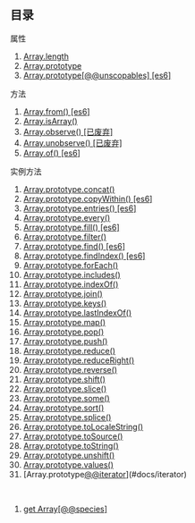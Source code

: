## 目录

属性

1. [Array.length](#docs/length)
1. [Array.prototype](#docs/prototype)
1. [Array.prototype\[@@unscopables\] \[es6\]](#docs/unscopables)

方法

1. [Array.from() \[es6\]](#docs/from)
1. [Array.isArray()](#docs/isArray)
1. [Array.observe() \[已废弃\]](#docs/observe)
1. [Array.unobserve() \[已废弃\]](#docs/unobserve)
1. [Array.of() \[es6\]](#docs/of)

实例方法

1. [Array.prototype.concat()](#docs/concat)
1. [Array.prototype.copyWithin() \[es6\]](#docs/copyWithin)
1. [Array.prototype.entries() \[es6\]](#docs/entries)
1. [Array.prototype.every()](#docs/every)
1. [Array.prototype.fill() \[es6\]](#docs/fill)
1. [Array.prototype.filter()](#docs/filter)
1. [Array.prototype.find() \[es6\]](#docs/find)
1. [Array.prototype.findIndex() \[es6\]](#docs/findIndex)
1. [Array.prototype.forEach()](#docs/forEach)
1. [Array.prototype.includes()](#docs/includes)
1. [Array.prototype.indexOf()](#docs/indexOf)
1. [Array.prototype.join()](#docs/join)
1. [Array.prototype.keys()](#docs/keys)
1. [Array.prototype.lastIndexOf()](#docs/lastIndexOf)
1. [Array.prototype.map()](#docs/map)
1. [Array.prototype.pop()](#docs/pop)
1. [Array.prototype.push()](#docs/push)
1. [Array.prototype.reduce()](#docs/reduce)
1. [Array.prototype.reduceRight()](#docs/reduceRight)
1. [Array.prototype.reverse()](#docs/reverse)
1. [Array.prototype.shift()](#docs/shift)
1. [Array.prototype.slice()](#docs/slice)
1. [Array.prototype.some()](#docs/some)
1. [Array.prototype.sort()](#docs/sort)
1. [Array.prototype.splice()](#docs/splice)
1. [Array.prototype.toLocaleString()](#docs/toLocaleString)
1. [Array.prototype.toSource()](#docs/toSource)
1. [Array.prototype.toString()](#docs/toString)
1. [Array.prototype.unshift()](#docs/unshift)
1. [Array.prototype.values()](#docs/values)
1. [Array.prototype[@@iterator]()](#docs/iterator)

<br>

1. [get Array[@@species]](#docs/species)